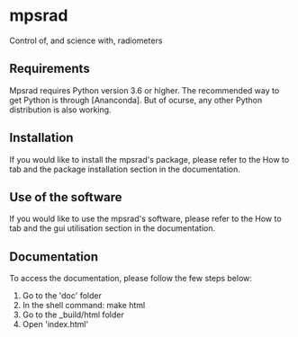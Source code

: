 # mpsrad
Control of, and science with, radiometers

## Requirements
Mpsrad requires Python version 3.6 or higher. The recommended way to get Python is through [Ananconda]. But of ocurse, any other Python distribution is also working.

## Installation
If you would like to install the mpsrad's package, please refer to the How to tab and the package installation section in the documentation.

## Use of the software
If you would like to use the mpsrad's software, please refer to the How to tab and the gui utilisation section in the documentation.

## Documentation
To access the documentation, please follow the few steps below:
1. Go to the 'doc' folder 
2. In the shell command: make html
3. Go to the _build/html folder
4. Open 'index.html'
